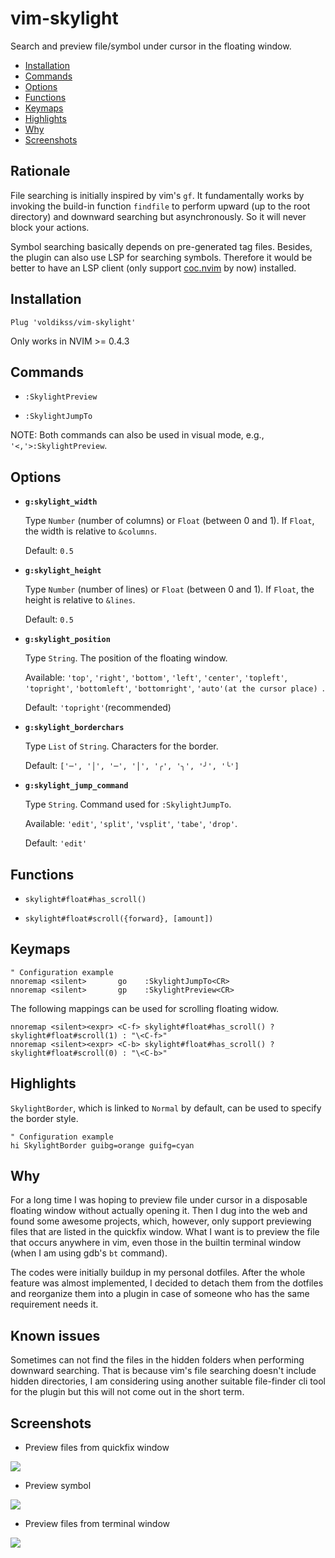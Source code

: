 # vim-skylight

Search and preview file/symbol under cursor in the floating window.

- [Installation](#installation)
- [Commands](#commands)
- [Options](#options)
- [Functions](#functions)
- [Keymaps](#keymaps)
- [Highlights](#highlights)
- [Why](#why)
- [Screenshots](#screenshots)

## Rationale

File searching is initially inspired by vim's `gf`. It fundamentally works by
invoking the build-in function `findfile` to perform upward (up to the root directory) 
and downward searching but asynchronously. So it will never block your actions.

Symbol searching basically depends on pre-generated tag files. Besides, the plugin 
can also use LSP for searching symbols. Therefore it would be better to have an LSP
client (only support [coc.nvim](https://github.com/neoclide/coc.nvim) by now) installed.

## Installation

```vim
Plug 'voldikss/vim-skylight'
```

Only works in NVIM >= 0.4.3

## Commands

- `:SkylightPreview`

- `:SkylightJumpTo`

NOTE: Both commands can also be used in visual mode, e.g., `'<,'>:SkylightPreview`.

## Options

- **`g:skylight_width`**

  Type `Number` (number of columns) or `Float` (between 0 and 1). If `Float`,
  the width is relative to `&columns`.

  Default: `0.5`

- **`g:skylight_height`**

  Type `Number` (number of lines) or `Float` (between 0 and 1). If `Float`, the
  height is relative to `&lines`.

  Default: `0.5`

- **`g:skylight_position`**

  Type `String`. The position of the floating window.

  Available: `'top'`, `'right'`, `'bottom'`, `'left'`, `'center'`, `'topleft'`,
  `'topright'`, `'bottomleft'`, `'bottomright'`, `'auto'(at the cursor place) `.

  Default: `'topright'`(recommended)

- **`g:skylight_borderchars`**

  Type `List` of `String`. Characters for the border.

  Default: `['─', '│', '─', '│', '╭', '╮', '╯', '╰']`

- **`g:skylight_jump_command`**

  Type `String`. Command used for `:SkylightJumpTo`.

  Available: `'edit'`, `'split'`, `'vsplit'`, `'tabe'`, `'drop'`.

  Default: `'edit'`

## Functions

- `skylight#float#has_scroll()`

- `skylight#float#scroll({forward}, [amount])`

## Keymaps

```vim
" Configuration example
nnoremap <silent>       go    :SkylightJumpTo<CR>
nnoremap <silent>       gp    :SkylightPreview<CR>
```

The following mappings can be used for scrolling floating widow.

```vim
nnoremap <silent><expr> <C-f> skylight#float#has_scroll() ? skylight#float#scroll(1) : "\<C-f>"
nnoremap <silent><expr> <C-b> skylight#float#has_scroll() ? skylight#float#scroll(0) : "\<C-b>"
```

## Highlights

`SkylightBorder`, which is linked to `Normal` by default, can be used to
specify the border style.

```vim
" Configuration example
hi SkylightBorder guibg=orange guifg=cyan
```

## Why

For a long time I was hoping to preview file under cursor in a disposable
floating window without actually opening it. Then I dug into the web and
found some awesome projects, which, however, only support previewing files
that are listed in the quickfix window. What I want is to preview the file
that occurs anywhere in vim, even those in the builtin terminal window (when I am
using gdb's `bt` command).

The codes were initially buildup in my personal dotfiles. After the whole
feature was almost implemented, I decided to detach them from the dotfiles and
reorganize them into a plugin in case of someone who has the same requirement
needs it.

## Known issues

Sometimes can not find the files in the hidden folders when performing
downward searching. That is because vim's file searching doesn't include
hidden directories, I am considering using another suitable file-finder cli
tool for the plugin but this will not come out in the short term.

## Screenshots

- Preview files from quickfix window

![](https://user-images.githubusercontent.com/20282795/100506133-f4207780-31a7-11eb-9c69-30e8e254a2bb.gif)

- Preview symbol

![](https://user-images.githubusercontent.com/20282795/100506082-ef5bc380-31a7-11eb-9618-fd37ad03f7cb.gif)

- Preview files from terminal window

![](https://user-images.githubusercontent.com/20282795/100506148-f5ea3b00-31a7-11eb-820e-b2f6dcc3840e.gif)
